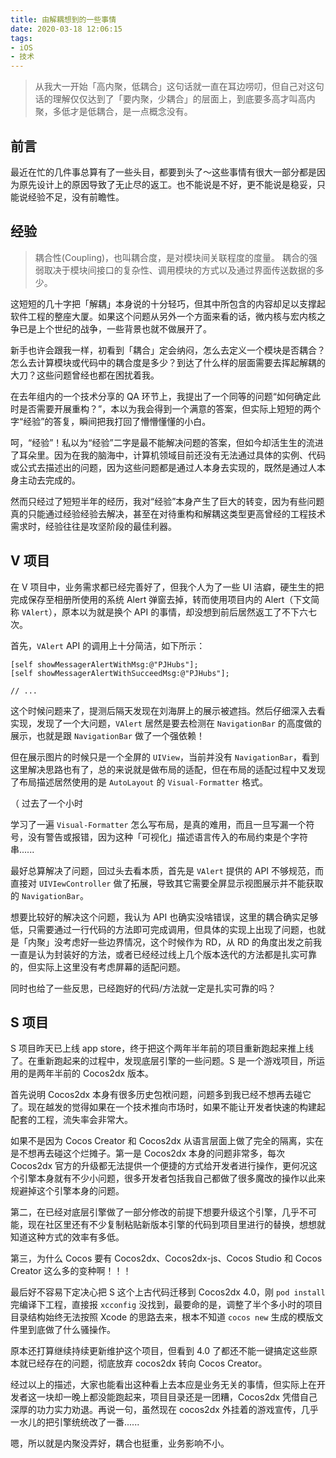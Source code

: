 ```yaml
---
title: 由解耦想到的一些事情
date: 2020-03-18 12:06:15
tags:
- iOS
- 技术
---
```


> 从我大一开始「高内聚，低耦合」这句话就一直在耳边唠叨，但自己对这句话的理解仅仅达到了「要内聚，少耦合」的层面上，到底要多高才叫高内聚，多低才是低耦合，是一点概念没有。


## 前言
最近在忙的几件事总算有了一些头目，都要到头了～这些事情有很大一部分都是因为原先设计上的原因导致了无止尽的返工。也不能说是不好，更不能说是稳妥，只能说经验不足，没有前瞻性。

## 经验
> 耦合性(Coupling)，也叫耦合度，是对模块间关联程度的度量。 耦合的强弱取决于模块间接口的复杂性、调用模块的方式以及通过界面传送数据的多少。

这短短的几十字把「解耦」本身说的十分轻巧，但其中所包含的内容却足以支撑起软件工程的整座大厦。如果这个问题从另外一个方面来看的话，微内核与宏内核之争已是上个世纪的战争，一些背景也就不做展开了。

新手也许会跟我一样，初看到「耦合」定会纳闷，怎么去定义一个模块是否耦合？怎么去计算模块或代码中的耦合度是多少？到达了什么样的层面需要去挥起解耦的大刀？这些问题曾经也都在困扰着我。

在去年组内的一个技术分享的 QA 环节上，我提出了一个同等的问题“如何确定此时是否需要开展重构？”，本以为我会得到一个满意的答案，但实际上短短的两个字“经验”的答复，瞬间把我打回了懵懵懂懂的小白。

呵，“经验”！私以为“经验”二字是最不能解决问题的答案，但如今却活生生的流进了耳朵里。因为在我的脑海中，计算机领域目前还没有无法通过具体的实例、代码或公式去描述出的问题，因为这些问题都是通过人本身去实现的，既然是通过人本身主动去完成的。

然而只经过了短短半年的经历，我对“经验”本身产生了巨大的转变，因为有些问题真的只能通过经验经验去解决，甚至在对待重构和解耦这类型更高曾经的工程技术需求时，经验往往是攻坚阶段的最佳利器。

## V 项目
在 V 项目中，业务需求都已经完善好了，但我个人为了一些 UI 洁癖，硬生生的把完成保存至相册所使用的系统 Alert 弹窗去掉，转而使用项目内的 Alert（下文简称 `VAlert`），原本以为就是换个 API 的事情，却没想到前后居然返工了不下六七次。

首先，`VAlert` API 的调用上十分简洁，如下所示：

```objc
[self showMessagerAlertWithMsg:@"PJHubs"];
[self showMessagerAlertWithSucceedMsg:@"PJHubs"];

// ...
```

这个时候问题来了，提测后隔天发现在刘海屏上的展示被遮挡。然后仔细深入去看实现，发现了一个大问题，`VAlert` 居然是要去检测在 `NavigationBar` 的高度做的展示，也就是跟 `NavigationBar` 做了一个强依赖！

但在展示图片的时候只是一个全屏的 `UIView`，当前并没有 `NavigationBar`，看到这里解决思路也有了，总的来说就是做布局的适配，但在布局的适配过程中又发现了布局描述居然使用的是 `AutoLayout` 的 `Visual-Formatter` 格式。

（ 过去了一个小时

学习了一遍 `Visual-Formatter` 怎么写布局，是真的难用，而且一旦写漏一个符号，没有警告或报错，因为这种「可视化」描述语言传入的布局约束是个字符串......

最好总算解决了问题，回过头去看本质，首先是 `VAlert` 提供的 API 不够规范，而直接对 `UIVIewController` 做了拓展，导致其它需要全屏显示视图展示并不能获取的 `NavigationBar`。

想要比较好的解决这个问题，我认为 API 也确实没啥错误，这里的耦合确实足够低，只需要通过一行代码的方法即可完成调用，但具体的实现上出现了问题，也就是「内聚」没考虑好一些边界情况，这个时候作为 RD，从 RD 的角度出发之前我一直是认为封装好的方法，或者已经经过线上几个版本迭代的方法都是扎实可靠的，但实际上这里没有考虑屏幕的适配问题。

同时也给了一些反思，已经跑好的代码/方法就一定是扎实可靠的吗？

## S 项目
S 项目昨天已上线 app store，终于把这个两年半年前的项目重新跑起来推上线了。在重新跑起来的过程中，发现底层引擎的一些问题。S 是一个游戏项目，所运用的是两年半前的 Cocos2dx 版本。

首先说明 Cocos2dx 本身有很多历史包袱问题，问题多到我已经不想再去碰它了。现在越发的觉得如果在一个技术推向市场时，如果不能让开发者快速的构建起配套的工程，流失率会非常大。

如果不是因为 Cocos Creator 和 Cocos2dx 从语言层面上做了完全的隔离，实在是不想再去碰这个烂摊子。第一是 Cocos2dx 本身的问题非常多，每次 Cocos2dx 官方的升级都无法提供一个便捷的方式给开发者进行操作，更何况这个引擎本身就有不少小问题，很多开发者包括我自己都做了很多魔改的操作以此来规避掉这个引擎本身的问题。

第二，在已经对底层引擎做了一部分修改的前提下想要升级这个引擎，几乎不可能，现在社区里还有不少复制粘贴新版本引擎的代码到项目里进行的替换，想想就知道这种方式的效率有多低。

第三，为什么 Cocos 要有 Cocos2dx、Cocos2dx-js、Cocos Studio 和 Cocos Creator 这么多的变种啊！！！

最后好不容易下定决心把 S 这个上古代码迁移到 Cocos2dx 4.0，刚 `pod install` 完编译下工程，直接报 `xcconfig` 没找到，最要命的是，调整了半个多小时的项目目录结构始终无法按照 Xcode 的思路去来，根本不知道 `cocos new` 生成的模版文件里到底做了什么骚操作。

原本还打算继续持续更新维护这个项目，但看到 4.0 了都还不能一键搞定这些原本就已经存在的问题，彻底放弃 cocos2dx 转向 Cocos Creator。

经过以上的描述，大家也能看出这种看上去本应是业务无关的事情，但实际上在开发者这一块却一晚上都没能跑起来，项目目录还是一团糟，Cocos2dx 凭借自己深厚的功力实力劝退。再说一句，虽然现在 cocos2dx 外挂着的游戏宣传，几乎一水儿的把引擎统统改了一番......

嗯，所以就是内聚没弄好，耦合也挺重，业务影响不小。
